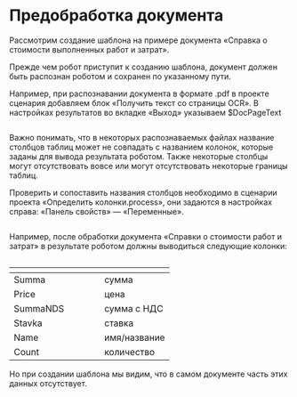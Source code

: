 # Предобработка документа

Рассмотрим создание шаблона на примере документа «Справка о стоимости выполненных работ и затрат».

Прежде чем робот приступит к созданию шаблона, документ должен быть распознан роботом и сохранен по указанному пути.

Например, при распознавании документа в формате .pdf в проекте сценария добавляем блок «Получить текст со страницы OCR». В настройках результатов во вкладке «Выход» указываем $DocPageText

<figure><img src="https://sherparpa.ru/wp-content/uploads/2023/11/image3-573w305h.png" alt=""><figcaption></figcaption></figure>

Важно понимать, что в некоторых распознаваемых файлах название столбцов таблиц может не совпадать с названием колонок, которые заданы для вывода результата роботом. Также некоторые столбцы могут отсутствовать вовсе или могут отсутствовать некоторые границы таблиц.

Проверить и сопоставить названия столбцов необходимо в сценарии проекта «Определить колонки.process», они задаются в настройках справа: «Панель свойств» — «Переменные».

<figure><img src="https://sherparpa.ru/wp-content/uploads/2023/11/image4-567w266h.png" alt=""><figcaption></figcaption></figure>

Например, после обработки документа «Справки о стоимости работ и затрат» в результате роботом должны выводиться следующие колонки:

<figure><img src="https://sherparpa.ru/wp-content/uploads/2023/11/image5-144w118h.png" alt=""><figcaption></figcaption></figure>

<table data-header-hidden><thead><tr><th width="147"></th><th></th></tr></thead><tbody><tr><td>Summa</td><td>сумма</td></tr><tr><td>Price</td><td>цена</td></tr><tr><td>SummaNDS</td><td>сумма с НДС</td></tr><tr><td>Stavka</td><td>ставка</td></tr><tr><td>Name</td><td>имя/название</td></tr><tr><td>Count</td><td>количество</td></tr></tbody></table>

Но при создании шаблона мы видим, что в самом документе часть этих данных отсутствует.&#x20;
